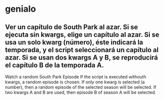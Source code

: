 # genialo
Ver un capítulo de South Park al azar.
Si se ejecuta sin kwargs, elige un capítulo al azar.
Si se usa un solo kwarg (número), éste indicará la temporada, y el script seleccionará un capítulo al azar.
Si se usan dos kwargs A y B, se reproducirá el capítulo B de la temporada A.
--------------------------------------------------------------------------------------
Watch a random South Park Episode
If the script is executed withouth kwargs, a random episode is chosen.
If only one kwarg is selected (a number), then a random episode of the selected season will be selected.
If two kwargs A and B are used, then episode B of season A will be selected.
